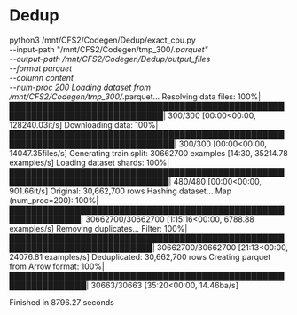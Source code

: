 # Dedup
python3 /mnt/CFS2/Codegen/Dedup/exact_cpu.py \
  --input-path "/mnt/CFS2/Codegen/tmp_300/*.parquet" \
  --output-path /mnt/CFS2/Codegen/Dedup/output_files \
  --format parquet \
  --column content \
  --num-proc 200
Loading dataset from /mnt/CFS2/Codegen/tmp_300/*.parquet...
Resolving data files: 100%|██████████████████████████████████████████████████████████████████████████████| 300/300 [00:00<00:00, 128240.03it/s]
Downloading data: 100%|████████████████████████████████████████████████████████████████████████████████| 300/300 [00:00<00:00, 14047.35files/s]
Generating train split: 30662700 examples [14:30, 35214.78 examples/s]
Loading dataset shards: 100%|███████████████████████████████████████████████████████████████████████████████| 480/480 [00:00<00:00, 901.66it/s]
Original: 30,662,700 rows
Hashing dataset...
Map (num_proc=200): 100%|███████████████████████████████████████████████████████████████| 30662700/30662700 [1:15:16<00:00, 6788.88 examples/s]
Removing duplicates...
Filter: 100%|████████████████████████████████████████████████████████████████████████████| 30662700/30662700 [21:13<00:00, 24076.81 examples/s]
Deduplicated: 30,662,700 rows
Creating parquet from Arrow format: 100%|████████████████████████████████████████████████████████████████| 30663/30663 [35:20<00:00, 14.46ba/s]

Finished in 8796.27 seconds
